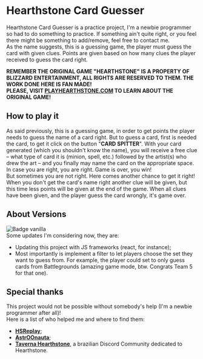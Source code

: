 # Hearthstone Card Guesser

Hearthstone Card Guesser is a practice project, I'm a newbie programmer so had to do something to practice. If something ain't quite right, or you feel there might be something to add/remove, feel free to contact me.  
As the name suggests, this is a guessing game, the player must guess the card with given clues. Points are given based on how many clues the player received to guess the card right.  

**REMEMBER THE ORIGINAL GAME "HEARTHSTONE" IS A PROPERTY OF BLIZZARD ENTERTAINMENT, ALL RIGHTS ARE RESERVED TO THEM. THE WORK DONE HERE IS FAN MADE!**  
**PLEASE, VISIT [PLAYHEARTHSTONE.COM](https://hearthstone.blizzard.com/) TO LEARN ABOUT THE ORIGINAL GAME!**  

## How to play it  

As said previously, this is a guessing game, in order to get points the player needs to guess the name of a card right. But to guess a card, first is needed the card, to get it click on the button "**CARD SPITTER**". With your card generated (which you shouldn't know the name), you will receive a free clue – what type of card it is (minion, spell, etc.) followed by the artist(s) who drew the art – and you finally may name the card on the appropriate space. In case you are right, you are right. Game is over, you win!  
But sometimes you are not right. Here comes another chance to get it right!  
When you don't get the card's name right another clue will be given, but this time less points will be given at the end of the game. When all clues have been given, and the player guess the card wrongly, it's game over.  
  
## About Versions  
  
![Badge vanilla](https://img.shields.io/badge/VERSION-vanilla-informational)  
Some updates I'm considering now, they are:  

- Updating this project with JS frameworks (react, for instance);  
- Most importantly is implement a filter to let players choose the set they want to guess from. For example, the player could set to only guess cards from Battlegrounds (amazing game mode, btw. Congrats Team 5 for that one).

## Special thanks  

This project would not be possible without somebody's help (I'm a newbie programmer after all)!  
Here is a list of who helped me and where to find them:  

- [**HSReplay**](https://hsreplay.net/);  
- [**AstrOOnauta**](https://github.com/AstrOOnauta);  
- [**Taverna Hearthstone**](https://discord.gg/Rg7Sf6nG), a brazilian Discord Community dedicated to Hearthstone.  
